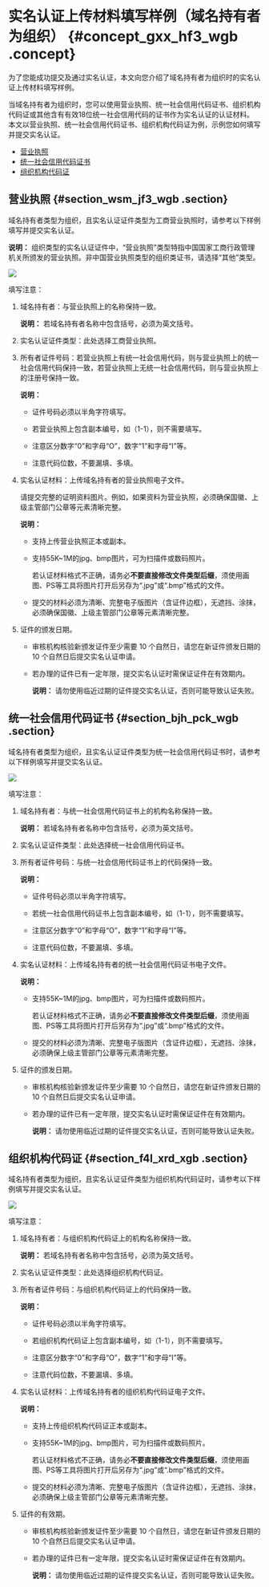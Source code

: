 # 实名认证上传材料填写样例（域名持有者为组织） {#concept_gxx_hf3_wgb .concept}

为了您能成功提交及通过实名认证，本文向您介绍了域名持有者为组织时的实名认证上传材料填写样例。

当域名持有者为组织时，您可以使用营业执照、统一社会信用代码证书、组织机构代码证或其他含有有效18位统一社会信用代码的证书作为实名认证的认证材料。本文以营业执照、统一社会信用代码证书、组织机构代码证为例，示例您如何填写并提交实名认证。

-   [营业执照](#)
-   [统一社会信用代码证书](#)
-   [组织机构代码证](#)

## 营业执照 {#section_wsm_jf3_wgb .section}

域名持有者类型为组织，且实名认证证件类型为工商营业执照时，请参考以下样例填写并提交实名认证。

**说明：** 组织类型的实名认证证件中，“营业执照”类型特指中国国家工商行政管理机关所颁发的营业执照。非中国营业执照类型的组织类证书，请选择“其他”类型。

![](http://static-aliyun-doc.oss-cn-hangzhou.aliyuncs.com/assets/img/129673/155202978839381_zh-CN.png)

填写注意：

1.  域名持有者：与营业执照上的名称保持一致。

    **说明：** 若域名持有者名称中包含括号，必须为英文括号。

2.  实名认证证件类型：此处选择工商营业执照。
3.  所有者证件号码：若营业执照上有统一社会信用代码，则与营业执照上的统一社会信用代码保持一致，若营业执照上无统一社会信用代码，则与营业执照上的注册号保持一致。

    **说明：** 

    -   证件号码必须以半角字符填写。

    -   若营业执照上包含副本编号，如（1-1），则不需要填写。

    -   注意区分数字“0”和字母“O”，数字“1”和字母“I”等。

    -   注意代码位数，不要漏填、多填。

4.  实名认证材料：上传域名持有者的营业执照电子文件。

    请提交完整的证明资料图片。例如，如果资料为营业执照，必须确保国徽、上级主管部门公章等元素清晰完整。

    **说明：** 

    -   支持上传营业执照正本或副本。
    -   支持55K~1M的jpg、bmp图片，可为扫描件或数码照片。

        若认证材料格式不正确，请务必**不要直接修改文件类型后缀**，须使用画图、PS等工具将图片打开后另存为“.jpg”或“.bmp”格式的文件。

    -   提交的材料必须为清晰、完整电子版图片（含证件边框），无遮挡、涂抹，必须确保国徽、上级主管部门公章等元素清晰完整。
5.  证件的颁发日期。
    -   审核机构核验新颁发证件至少需要 10 个自然日，请您在新证件颁发日期的10 个自然日后提交实名认证申请。

    -   若办理的证件已有一定年限，提交实名认证时需保证证件在有效期内。

        **说明：** 请勿使用临近过期的证件提交实名认证，否则可能导致认证失败。


## 统一社会信用代码证书 {#section_bjh_pck_wgb .section}

域名持有者类型为组织，且实名认证证件类型为统一社会信用代码证书时，请参考以下样例填写并提交实名认证。

![](http://static-aliyun-doc.oss-cn-hangzhou.aliyuncs.com/assets/img/129673/155202978839476_zh-CN.png)

填写注意：

1.  域名持有者：与统一社会信用代码证书上的机构名称保持一致。

    **说明：** 若域名持有者名称中包含括号，必须为英文括号。

2.  实名认证证件类型：此处选择统一社会信用代码证书。
3.  所有者证件号码：与统一社会信用代码证书上的代码保持一致。

    **说明：** 

    -   证件号码必须以半角字符填写。

    -   若统一社会信用代码证书上包含副本编号，如（1-1），则不需要填写。

    -   注意区分数字“0”和字母“O”，数字“1”和字母“I”等。

    -   注意代码位数，不要漏填、多填。

4.  实名认证材料：上传域名持有者的统一社会信用代码证书电子文件。

    **说明：** 

    -   支持55K~1M的jpg、bmp图片，可为扫描件或数码照片。

        若认证材料格式不正确，请务必**不要直接修改文件类型后缀**，须使用画图、PS等工具将图片打开后另存为“.jpg”或“.bmp”格式的文件。

    -   提交的材料必须为清晰、完整电子版图片（含证件边框），无遮挡、涂抹，必须确保上级主管部门公章等元素清晰完整。
5.  证件的颁发日期。
    -   审核机构核验新颁发证件至少需要 10 个自然日，请您在新证件颁发日期的10 个自然日后提交实名认证申请。

    -   若办理的证件已有一定年限，提交实名认证时需保证证件在有效期内。

        **说明：** 请勿使用临近过期的证件提交实名认证，否则可能导致认证失败。


## 组织机构代码证 {#section_f4l_xrd_xgb .section}

域名持有者类型为组织，且实名认证证件类型为组织机构代码证时，请参考以下样例填写并提交实名认证。

![](http://static-aliyun-doc.oss-cn-hangzhou.aliyuncs.com/assets/img/129673/155202978839483_zh-CN.png)

填写注意：

1.  域名持有者：与组织机构代码证上的机构名称保持一致。

    **说明：** 若域名持有者名称中包含括号，必须为英文括号。

2.  实名认证证件类型：此处选择组织机构代码证。
3.  所有者证件号码：与组织机构代码证上的代码保持一致。

    **说明：** 

    -   证件号码必须以半角字符填写。

    -   若组织机构代码证上包含副本编号，如（1-1），则不需要填写。

    -   注意区分数字“0”和字母“O”，数字“1”和字母“I”等。

    -   注意代码位数，不要漏填、多填。

4.  实名认证材料：上传域名持有者的组织机构代码证电子文件。

    **说明：** 

    -   支持上传组织机构代码证正本或副本。
    -   支持55K~1M的jpg、bmp图片，可为扫描件或数码照片。

        若认证材料格式不正确，请务必**不要直接修改文件类型后缀**，须使用画图、PS等工具将图片打开后另存为“.jpg”或“.bmp”格式的文件。

    -   提交的材料必须为清晰、完整电子版图片（含证件边框），无遮挡、涂抹，必须确保上级主管部门公章等元素清晰完整。
5.  证件的有效期。
    -   审核机构核验新颁发证件至少需要 10 个自然日，请您在新证件颁发日期的10 个自然日后提交实名认证申请。

    -   若办理的证件已有一定年限，提交实名认证时需保证证件在有效期内。

        **说明：** 请勿使用临近过期的证件提交实名认证，否则可能导致认证失败。


